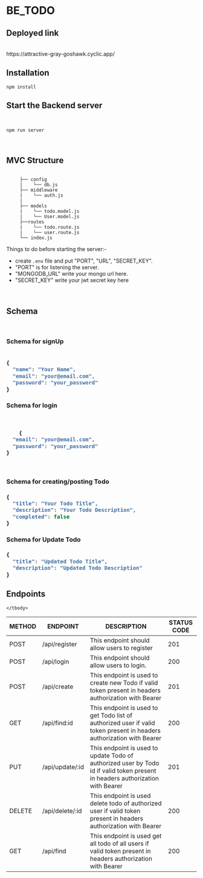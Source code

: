 # BE_TODO


## Deployed link

<br>
https://attractive-gray-goshawk.cyclic.app/
<br>

## Installation

```
npm install
```

## Start the Backend server 

```


npm run server
```


<br>

##  MVC Structure

```

     ├── config
     |    └── db.js
     ├── middleware
     |    └── auth.js
     |    
     ├── models
     |    └── todo.model.js
     |    └── User.model.js
     ├──routes
     |    └── todo.route.js
     |    └── user.route.js
     └── index.js
```
Things to do before starting the server:- 

-  create `.env` file and put "PORT", "URL", "SECRET_KEY".
- "PORT" is for listening the server.
- "MONGODB_URL" write your mongo url here.
- "SECRET_KEY" write your jwt secret key here

<br>

## Schema 

<br>

<h3><strong>Schema for signUp</strong><h3>

```js

{
  "name": "Your Name",
  "email": "your@email.com",
  "password": "your_password"
}

```

<h3><strong>Schema for login</strong><h3>

```js


    {
  "email": "your@email.com",
  "password": "your_password"
}

  

```


<h3><strong>Schema for creating/posting  Todo</strong><h3>

```js
{
  "title": "Your Todo Title",
  "description": "Your Todo Description",
  "completed": false
}

```

<h3><strong>Schema for Update Todo</strong><h3>

```js
{
  "title": "Updated Todo Title",
  "description": "Updated Todo Description"
}

```

## Endpoints

<table>
    <thead>
        <tr>
            <th>METHOD</th>
            <th>ENDPOINT</th>
            <th>DESCRIPTION</th>
            <th>STATUS CODE</th>
        </tr>
    </thead>
    <tbody>
        <tr>
            <td>POST</td>
            <td>/api/register</td>
            <td>This endpoint should allow users to register</td>
            <td>201</td>
        </tr>
        <tr>
            <td>POST</td>
            <td>/api/login</td>
            <td>This endpoint should allow users to login.</td>
            <td>200</td>
        </tr>
        <tr>
            <td>POST</td>
            <td>/api/create</td>
            <td>This endpoint is used to create new Todo  if valid token present in headers authorization with Bearer</td>
            <td>201</td>
        </tr>
         <tr>
            <td>GET</td>
            <td>/api/find:id</td>
            <td>This endpoint is used to get Todo list of authorized user if valid token present in headers authorization with Bearer</td>
            <td>200</td>
        </tr>
         <tr>
            <td>PUT</td>
            <td>/api/update/:id</td>
            <td>This endpoint is used to update Todo of authorized user by Todo id if valid token present in headers authorization with Bearer</td>
            <td>201</td>
        </tr>
        <tr>
            <td>DELETE</td>
            <td>/api/delete/:id</td>
            <td>This endpoint is used delete todo of authorized user if valid token present in headers authorization with Bearer</td>
            <td>200</td>
        </tr>
         <tr>
            <td>GET</td>
            <td>/api/find</td>
            <td>This endpoint is used get all todo of all users if valid token present in headers authorization with Bearer</td>
            <td>200</td>
        </tr>
        
    </tbody>
</table>


<br>


